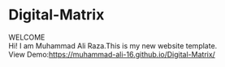 # Digital-Matrix
WELCOME<br/>
Hi! I am Muhammad Ali Raza.This  is my new website template.</br>
View Demo:https://muhammad-ali-16.github.io/Digital-Matrix/
